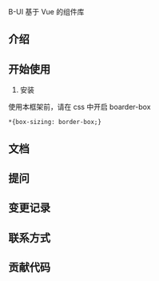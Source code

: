 B-UI	 基于 Vue 的组件库

## 介绍
## 开始使用

1. 安装

使用本框架前，请在 css 中开启 boarder-box

```
*{box-sizing: border-box;}
```

## 文档
## 提问
## 变更记录
## 联系方式
## 贡献代码




